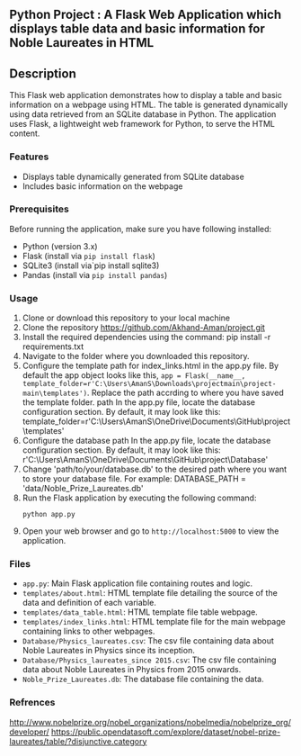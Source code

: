 ## Python Project : A Flask Web Application which displays table data and basic information for Noble Laureates in HTML



## Description
This Flask web application demonstrates how to display a table and basic information on a webpage using HTML. The table is generated dynamically using data retrieved from an SQLite database in Python. The application uses Flask, a lightweight web framework for Python, to serve the HTML content.

### Features
- Displays table dynamically generated from SQLite database
- Includes basic information on the webpage

### Prerequisites
Before running the application, make sure you have following installed:
- Python (version 3.x)
- Flask (install via `pip install flask`)
- SQLite3 (install via`pip install sqlite3)
- Pandas (install via `pip install pandas`)

### Usage
1. Clone or download this repository to your local machine
2. Clone the repository https://github.com/Akhand-Aman/project.git
3. Install the required dependencies using the command: pip install -r requirements.txt
4. Navigate to the folder where you downloaded this repository.
5. Configure the template path for index_links.html in the app.py file. By default the app object looks like this, `app = Flask(__name__, template_folder=r'C:\Users\AmanS\Downloads\projectmain\project-main\templates')`. Replace the path accrding to where you have saved the template folder.
 path In the app.py file, locate the database configuration section. By default, it may look like this:   template_folder=r'C:\Users\AmanS\OneDrive\Documents\GitHub\project\templates'
6. Configure the database path In the app.py file, locate the database configuration section. By default, it may look like this: r'C:\Users\AmanS\OneDrive\Documents\GitHub\project\Database'
7. Change 'path/to/your/database.db' to the desired path where you want to store your database file. For example: DATABASE_PATH = 'data/Noble_Prize_Laureates.db'
8. Run the Flask application by executing the following command:
    ```
    python app.py
    ```
9. Open your web browser and go to `http://localhost:5000` to view the application.

### Files
- `app.py`: Main Flask application file containing routes and logic.
- `templates/about.html`: HTML template file detailing the source of the data and   definition of each variable.
- `templates/data_table.html`: HTML template file table webpage.
- `templates/index_links.html`: HTML template file for the main webpage containing links to other webpages.
- `Database/Physics_laureates.csv`: The csv file containing data about Noble Laureates in Physics since its inception.
- `Database/Physics_laureates_since 2015.csv`: The csv file containing data about Noble Laureates in Physics from 2015 onwards.
- `Noble_Prize_Laureates.db`: The database file containing the data.

### Refrences
http://www.nobelprize.org/nobel_organizations/nobelmedia/nobelprize_org/developer/
https://public.opendatasoft.com/explore/dataset/nobel-prize-laureates/table/?disjunctive.category
